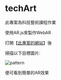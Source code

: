 # techArt
此專案為科技藝術課程作業

使用AR.js來製作WebAR

打開【[此專案的網站](https://adt109119.github.io/techArt/)】後

掃描以下目標圖片:

![pattern](https://user-images.githubusercontent.com/106337749/207567287-5cacc6bb-6e9a-4323-afaa-015a433875e5.png)

便可看到簡單的AR效果
